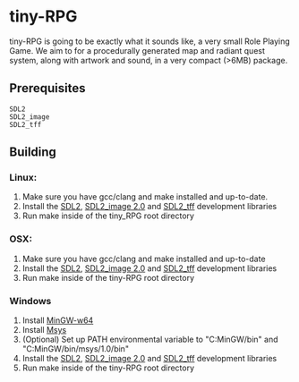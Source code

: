 tiny-RPG
========

tiny-RPG is going to be exactly what it sounds like, a very small Role Playing Game. We aim to for a procedurally generated map and radiant quest system, along with artwork and sound, in a very compact (>6MB) package.

Prerequisites
--------------
	SDL2
	SDL2_image
	SDL2_tff

Building
--------

### Linux:

1. Make sure you have gcc/clang and make installed and up-to-date.
2. Install the  [SDL2](https://www.libsdl.org/download-2.0.php), [SDL2_image 2.0](https://www.libsdl.org/projects/SDL_image/) and [SDL2_tff](https://www.libsdl.org/projects/SDL_ttf/) development libraries
3. Run make inside of the tiny_RPG root directory

### OSX:

1. Make sure you have gcc/clang and make installed and up-to-date
2. Install the  [SDL2](https://www.libsdl.org/download-2.0.php), [SDL2_image 2.0](https://www.libsdl.org/projects/SDL_image/) and [SDL2_tff](https://www.libsdl.org/projects/SDL_ttf/) development libraries
3. Run make inside of the tiny-RPG root directory

### Windows

1. Install [MinGW-w64](http://go.kblog.us/2012/11/installing-mingw-w64-on-windows.html)
2. Install [Msys](http://go.kblog.us/2012/11/manual-installation-of-msys.html)
3. (Optional) Set up PATH environmental variable to "C:MinGW/bin" and "C:MinGW/bin/msys/1.0/bin"
4. Install the  [SDL2](https://www.libsdl.org/download-2.0.php), [SDL2_image 2.0](https://www.libsdl.org/projects/SDL_image/) and [SDL2_tff](https://www.libsdl.org/projects/SDL_ttf/) development libraries
5. Run make inside of the tiny-RPG root directory
